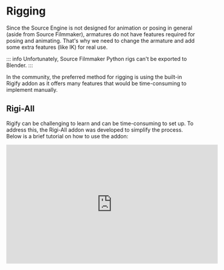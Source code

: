 # Rigging

Since the Source Engine is not designed for animation or posing in general (aside from Source Filmmaker), armatures do not have features required for posing and animating. That's why we need to change the armature and add some extra features (like IK) for real use.

::: info
Unfortunately, Source Filmmaker Python rigs can't be exported to Blender.
:::

In the community, the preferred method for rigging is using the built-in Rigify addon as it offers many features that would be time-consuming to implement manually.

## Rigi-All

Rigify can be challenging to learn and can be time-consuming to set up. To address this, the Rigi-All addon was developed to simplify the process. Below is a brief tutorial on how to use the addon:

<iframe width="560" height="315" src="https://www.youtube.com/embed/zJ2FIpw8t24?si=nDC-TSmt8Kf-Jl6i" title="YouTube video player" frameborder="0" allow="accelerometer; autoplay; clipboard-write; encrypted-media; gyroscope; picture-in-picture; web-share" referrerpolicy="strict-origin-when-cross-origin" allowfullscreen></iframe>
